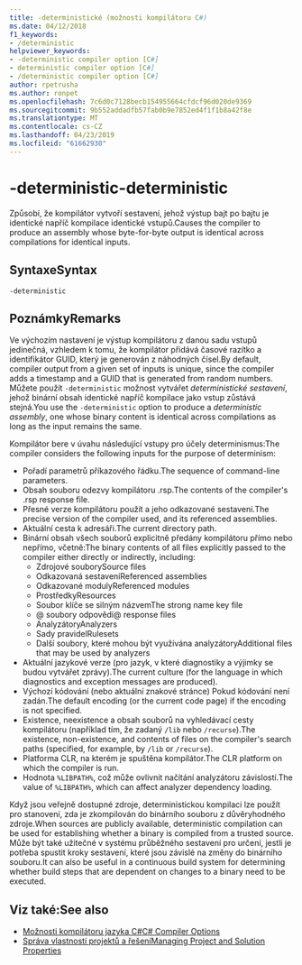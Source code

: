 ```yaml
---
title: -deterministické (možnosti kompilátoru C#)
ms.date: 04/12/2018
f1_keywords:
- /deterministic
helpviewer_keywords:
- -deterministic compiler option [C#]
- deterministic compiler option [C#]
- /deterministic compiler option [C#]
author: rpetrusha
ms.author: ronpet
ms.openlocfilehash: 7c6d0c7128becb154955664cfdcf96d020de9369
ms.sourcegitcommit: 9b552addadfb57fab0b9e7852ed4f1f1b8a42f8e
ms.translationtype: MT
ms.contentlocale: cs-CZ
ms.lasthandoff: 04/23/2019
ms.locfileid: "61662930"
---
```

# <a name="-deterministic"></a><span data-ttu-id="20e18-102">-deterministic</span><span class="sxs-lookup"><span data-stu-id="20e18-102">-deterministic</span></span>

<span data-ttu-id="20e18-103">Způsobí, že kompilátor vytvoří sestavení, jehož výstup bajt po bajtu je identické napříč kompilace identické vstupů.</span><span class="sxs-lookup"><span data-stu-id="20e18-103">Causes the compiler to produce an assembly whose byte-for-byte output is identical across compilations for identical inputs.</span></span>

## <a name="syntax"></a><span data-ttu-id="20e18-104">Syntaxe</span><span class="sxs-lookup"><span data-stu-id="20e18-104">Syntax</span></span>

```
-deterministic
```

## <a name="remarks"></a><span data-ttu-id="20e18-105">Poznámky</span><span class="sxs-lookup"><span data-stu-id="20e18-105">Remarks</span></span>

<span data-ttu-id="20e18-106">Ve výchozím nastavení je výstup kompilátoru z danou sadu vstupů jedinečná, vzhledem k tomu, že kompilátor přidává časové razítko a identifikátor GUID, který je generován z náhodných čísel.</span><span class="sxs-lookup"><span data-stu-id="20e18-106">By default, compiler output from a given set of inputs is unique, since the compiler adds a timestamp and a GUID that is generated from random numbers.</span></span> <span data-ttu-id="20e18-107">Můžete použít `-deterministic` možnost vytvářet *deterministické sestavení*, jehož binární obsah identické napříč kompilace jako vstup zůstává stejná.</span><span class="sxs-lookup"><span data-stu-id="20e18-107">You use the `-deterministic` option to produce a *deterministic assembly*, one whose binary content is identical across compilations as long as the input remains the same.</span></span>

<span data-ttu-id="20e18-108">Kompilátor bere v úvahu následující vstupy pro účely determinismus:</span><span class="sxs-lookup"><span data-stu-id="20e18-108">The compiler considers the following inputs for the purpose of determinism:</span></span>

- <span data-ttu-id="20e18-109">Pořadí parametrů příkazového řádku.</span><span class="sxs-lookup"><span data-stu-id="20e18-109">The sequence of command-line parameters.</span></span>
- <span data-ttu-id="20e18-110">Obsah souboru odezvy kompilátoru .rsp.</span><span class="sxs-lookup"><span data-stu-id="20e18-110">The contents of the compiler's .rsp response file.</span></span>
- <span data-ttu-id="20e18-111">Přesné verze kompilátoru použít a jeho odkazované sestavení.</span><span class="sxs-lookup"><span data-stu-id="20e18-111">The precise version of the compiler used, and its referenced assemblies.</span></span>
- <span data-ttu-id="20e18-112">Aktuální cesta k adresáři.</span><span class="sxs-lookup"><span data-stu-id="20e18-112">The current directory path.</span></span>
- <span data-ttu-id="20e18-113">Binární obsah všech souborů explicitně předány kompilátoru přímo nebo nepřímo, včetně:</span><span class="sxs-lookup"><span data-stu-id="20e18-113">The binary contents of all files explicitly passed to the compiler either directly or indirectly, including:</span></span>
  - <span data-ttu-id="20e18-114">Zdrojové soubory</span><span class="sxs-lookup"><span data-stu-id="20e18-114">Source files</span></span>
  - <span data-ttu-id="20e18-115">Odkazovaná sestavení</span><span class="sxs-lookup"><span data-stu-id="20e18-115">Referenced assemblies</span></span>
  - <span data-ttu-id="20e18-116">Odkazované moduly</span><span class="sxs-lookup"><span data-stu-id="20e18-116">Referenced modules</span></span>
  - <span data-ttu-id="20e18-117">Prostředky</span><span class="sxs-lookup"><span data-stu-id="20e18-117">Resources</span></span>
  - <span data-ttu-id="20e18-118">Soubor klíče se silným názvem</span><span class="sxs-lookup"><span data-stu-id="20e18-118">The strong name key file</span></span>
  - <span data-ttu-id="20e18-119">@ soubory odpovědí</span><span class="sxs-lookup"><span data-stu-id="20e18-119">@ response files</span></span>
  - <span data-ttu-id="20e18-120">Analyzátory</span><span class="sxs-lookup"><span data-stu-id="20e18-120">Analyzers</span></span>
  - <span data-ttu-id="20e18-121">Sady pravidel</span><span class="sxs-lookup"><span data-stu-id="20e18-121">Rulesets</span></span>
  - <span data-ttu-id="20e18-122">Další soubory, které mohou být využívána analyzátory</span><span class="sxs-lookup"><span data-stu-id="20e18-122">Additional files that may be used by analyzers</span></span>
- <span data-ttu-id="20e18-123">Aktuální jazykové verze (pro jazyk, v které diagnostiky a výjimky se budou vytvářet zprávy).</span><span class="sxs-lookup"><span data-stu-id="20e18-123">The current culture (for the language in which diagnostics and exception messages are produced).</span></span>
- <span data-ttu-id="20e18-124">Výchozí kódování (nebo aktuální znakové stránce) Pokud kódování není zadán.</span><span class="sxs-lookup"><span data-stu-id="20e18-124">The default encoding (or the current code page) if the encoding is not specified.</span></span>
- <span data-ttu-id="20e18-125">Existence, neexistence a obsah souborů na vyhledávací cesty kompilátoru (například tím, že zadaný `/lib` nebo `/recurse`).</span><span class="sxs-lookup"><span data-stu-id="20e18-125">The existence, non-existence, and contents of files on the compiler's search paths (specified, for example, by `/lib` or `/recurse`).</span></span>
- <span data-ttu-id="20e18-126">Platforma CLR, na kterém je spuštěna kompilátor.</span><span class="sxs-lookup"><span data-stu-id="20e18-126">The CLR platform on which the compiler is run.</span></span>
- <span data-ttu-id="20e18-127">Hodnota `%LIBPATH%`, což může ovlivnit načítání analyzátoru závislostí.</span><span class="sxs-lookup"><span data-stu-id="20e18-127">The value of `%LIBPATH%`, which can affect analyzer dependency loading.</span></span>

<span data-ttu-id="20e18-128">Když jsou veřejně dostupné zdroje, deterministickou kompilaci lze použít pro stanovení, zda je zkompilován do binárního souboru z důvěryhodného zdroje.</span><span class="sxs-lookup"><span data-stu-id="20e18-128">When sources are publicly available, deterministic compilation can be used for establishing whether a binary is compiled from a trusted source.</span></span> <span data-ttu-id="20e18-129">Může být také užitečné v systému průběžného sestavení pro určení, jestli je potřeba spustit kroky sestavení, které jsou závislé na změny do binárního souboru.</span><span class="sxs-lookup"><span data-stu-id="20e18-129">It can also be useful in a continuous build system for determining whether build steps that are dependent on changes to a binary need to be executed.</span></span>

## <a name="see-also"></a><span data-ttu-id="20e18-130">Viz také:</span><span class="sxs-lookup"><span data-stu-id="20e18-130">See also</span></span>

- [<span data-ttu-id="20e18-131">Možnosti kompilátoru jazyka C#</span><span class="sxs-lookup"><span data-stu-id="20e18-131">C# Compiler Options</span></span>](../../../csharp/language-reference/compiler-options/index.md)
- [<span data-ttu-id="20e18-132">Správa vlastností projektů a řešení</span><span class="sxs-lookup"><span data-stu-id="20e18-132">Managing Project and Solution Properties</span></span>](/visualstudio/ide/managing-project-and-solution-properties)
